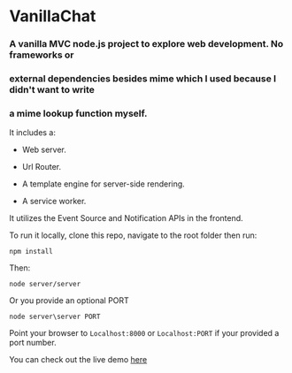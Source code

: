 # VanillaChat

### A vanilla MVC node.js project to explore web development. No frameworks or
### external dependencies besides mime which I used because I didn't want to write
### a mime lookup function myself.


It includes a:

* Web server.

* Url Router.

* A template engine for server-side rendering.

* A service worker.

It utilizes the Event Source and Notification APIs in the frontend.

To run it locally, clone this repo, navigate to the root folder then run:

`npm install`

Then:

`node server/server`

Or you provide an optional PORT

`node server\server PORT`

Point your browser to `Localhost:8000` or `Localhost:PORT` if your provided a port number.

You can check out the live demo [here](https://vanillachat.herokuapp.com "vanillachat")
